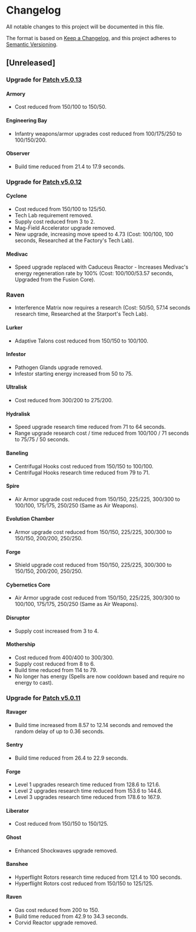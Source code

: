 # Changelog

All notable changes to this project will be documented in this file.

The format is based on [Keep a Changelog](https://keepachangelog.com/en/1.1.0/),
and this project adheres to [Semantic Versioning](https://semver.org/spec/v2.0.0.html).

## [Unreleased]

### Upgrade for [Patch v5.0.13](https://news.blizzard.com/en-us/article/24078322/starcraft-ii-5-0-13-patch-notes)

#### Armory
* Cost reduced from 150/100 to 150/50.

#### Engineering Bay
* Infantry weapons/armor upgrades cost reduced from 100/175/250 to 100/150/200.

#### Observer
* Build time reduced from 21.4 to 17.9 seconds.

### Upgrade for [Patch v5.0.12](https://news.blizzard.com/en-us/article/24009150/starcraft-ii-5-0-12-patch-notes)

#### Cyclone
* Cost reduced from 150/100 to 125/50.
* Tech Lab requirement removed.
* Supply cost reduced from 3 to 2.
* Mag-Field Accelerator upgrade removed.
* New upgrade, increasing move speed to 4.73 (Cost: 100/100, 100 seconds, Researched at the Factory's Tech Lab).

#### Medivac
* Speed upgrade replaced with Caduceus Reactor - Increases Medivac's energy regeneration rate by 100% (Cost: 100/100/53.57 seconds, Upgraded from the Fusion Core).

### Raven
* Interference Matrix now requires a research (Cost: 50/50, 57.14 seconds research time, Researched at the Starport's Tech Lab).

#### Lurker
* Adaptive Talons cost reduced from 150/150 to 100/100.

#### Infestor
* Pathogen Glands upgrade removed.
* Infestor starting energy increased from 50 to 75.

#### Ultralisk
* Cost reduced from 300/200 to 275/200.

#### Hydralisk
* Speed upgrade research time reduced from 71 to 64 seconds.
* Range upgrade research cost / time reduced from 100/100 / 71 seconds to 75/75 / 50 seconds.

#### Baneling
* Centrifugal Hooks cost reduced from 150/150 to 100/100.
* Centrifugal Hooks research time reduced from 79 to 71.

#### Spire
* Air Armor upgrade cost reduced from 150/150, 225/225, 300/300 to 100/100, 175/175, 250/250 (Same as Air Weapons).

#### Evolution Chamber
* Armor upgrade cost reduced from 150/150, 225/225, 300/300 to 150/150, 200/200, 250/250.

#### Forge
* Shield upgrade cost reduced from 150/150, 225/225, 300/300 to 150/150, 200/200, 250/250.

#### Cybernetics Core
* Air Armor upgrade cost reduced from 150/150, 225/225, 300/300 to 100/100, 175/175, 250/250 (Same as Air Weapons).

#### Disruptor
* Supply cost increased from 3 to 4.

#### Mothership
* Cost reduced from 400/400 to 300/300.
* Supply cost reduced from 8 to 6.
* Build time reduced from 114 to 79.
* No longer has energy (Spells are now cooldown based and require no energy to cast).

### Upgrade for [Patch v5.0.11](https://news.blizzard.com/en-us/article/23893118/starcraft-ii-5-0-11-patch-notes)

#### Ravager
* Build time increased from 8.57 to 12.14 seconds and removed the random delay of up to 0.36 seconds.

#### Sentry
* Build time reduced from 26.4 to 22.9 seconds.

#### Forge
* Level 1 upgrades research time reduced from 128.6 to 121.6.
* Level 2 upgrades research time reduced from 153.6 to 144.6.
* Level 3 upgrades research time reduced from 178.6 to 167.9.

#### Liberator
* Cost reduced from 150/150 to 150/125.

#### Ghost
* Enhanced Shockwaves upgrade removed.

#### Banshee
* Hyperflight Rotors research time reduced from 121.4 to 100 seconds.
* Hyperflight Rotors cost reduced from 150/150 to 125/125.

#### Raven
* Gas cost reduced from 200 to 150.
* Build time reduced from 42.9 to 34.3 seconds.
* Corvid Reactor upgrade removed.
